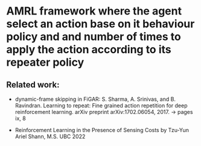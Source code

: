 # AMRL framework where the agent select an action base on it behaviour policy and and number of times to apply the action according to its repeater policy

## Related work:

- dynamic-frame skipping in FiGAR: S. Sharma, A. Srinivas, and B. Ravindran. Learning to repeat: Fine grained action repetition for deep reinforcement learning. arXiv preprint arXiv:1702.06054, 2017. → pages ix, 8

- Reinforcement Learning in the Presence of Sensing Costs by Tzu-Yun Ariel Shann, M.S. UBC 2022
